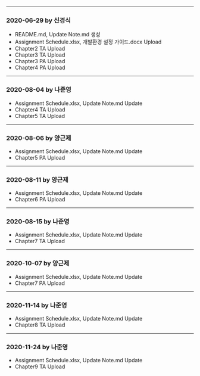 ﻿***
### 2020-06-29 by 신경식
- README.md, Update Note.md 생성
- Assignment Schedule.xlsx, 개발환경 설정 가이드.docx Upload
- Chapter2 TA Upload
- Chapter3 TA Upload
- Chapter3 PA Upload
- Chapter4 PA Upload

---

### 2020-08-04 by 나준영
- Assignment Schedule.xlsx, Update Note.md Update
- Chapter4 TA Upload
- Chapter5 TA Upload

***

### 2020-08-06 by 양근제

- Assignment Schedule.xlsx, Update Note.md Update
- Chapter5 PA Upload

---

### 2020-08-11 by 양근제

- Assignment Schedule.xlsx, Update Note.md Update
- Chapter6 PA Upload

---

### 2020-08-15 by 나준영

- Assignment Schedule.xlsx, Update Note.md Update
- Chapter7 TA Upload

---

### 2020-10-07 by 양근제

- Assignment Schedule.xlsx, Update Note.md Update
- Chapter7 PA Upload

---

### 2020-11-14 by 나준영

- Assignment Schedule.xlsx, Update Note.md Update
- Chapter8 TA Upload

---

### 2020-11-24 by 나준영

- Assignment Schedule.xlsx, Update Note.md Update
- Chapter9 TA Upload